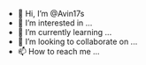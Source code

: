 - 👋 Hi, I’m @Avin17s
- 👀 I’m interested in ...
- 🌱 I’m currently learning ...
- 💞️ I’m looking to collaborate on ...
- 📫 How to reach me ...

<!---
Avin17s/Avin17s is a ✨ special ✨ repository because its `README.md` (this file) appears on your GitHub profile.
You can click the Preview link to take a look at your changes.
--->
